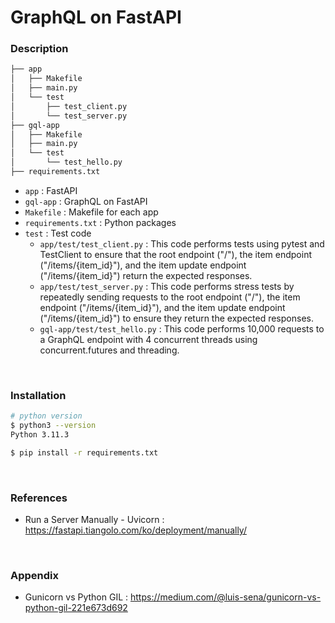 # GraphQL on FastAPI

### Description

```bash
├── app
│   ├── Makefile
│   ├── main.py
│   └── test
│       ├── test_client.py
│       └── test_server.py
├── gql-app
│   ├── Makefile
│   ├── main.py
│   └── test
│       └── test_hello.py
├── requirements.txt
```

- `app` : FastAPI
- `gql-app` : GraphQL on FastAPI
- `Makefile` : Makefile for each app
- `requirements.txt` : Python packages
- `test` : Test code
  - `app/test/test_client.py` : This code performs tests using pytest and TestClient to ensure that the root endpoint ("/"), the item endpoint ("/items/{item_id}"), and the item update endpoint ("/items/{item_id}") return the expected responses.
  - `app/test/test_server.py` : This code performs stress tests by repeatedly sending requests to the root endpoint ("/"), the item endpoint ("/items/{item_id}"), and the item update endpoint ("/items/{item_id}") to ensure they return the expected responses.
  - `gql-app/test/test_hello.py` : This code performs 10,000 requests to a GraphQL endpoint with 4 concurrent threads using concurrent.futures and threading.

<br/>

### Installation

```bash
# python version
$ python3 --version              
Python 3.11.3

$ pip install -r requirements.txt
```

<br/>

### References

- Run a Server Manually - Uvicorn : https://fastapi.tiangolo.com/ko/deployment/manually/

<br/>

### Appendix

- Gunicorn vs Python GIL : https://medium.com/@luis-sena/gunicorn-vs-python-gil-221e673d692